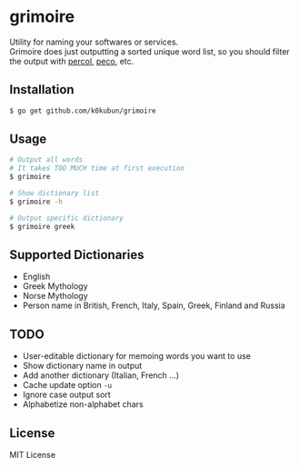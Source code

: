 # grimoire

Utility for naming your softwares or services.  
Grimoire does just outputting a sorted unique word list, so you should filter the output with
[percol](https://github.com/mooz/percol), [peco](https://github.com/peco/peco), etc.

## Installation

```bash
$ go get github.com/k0kubun/grimoire
```

## Usage

```bash
# Output all words
# It takes TOO MUCH time at first execution
$ grimoire

# Show dictionary list
$ grimoire -h

# Output specific dictionary
$ grimoire greek
```

## Supported Dictionaries

- English
- Greek Mythology
- Norse Mythology
- Person name in British, French, Italy, Spain, Greek, Finland and Russia

## TODO
- User-editable dictionary for memoing words you want to use
- Show dictionary name in output
- Add another dictionary (Italian, French ...)
- Cache update option `-u`
- Ignore case output sort
- Alphabetize non-alphabet chars

## License

MIT License
